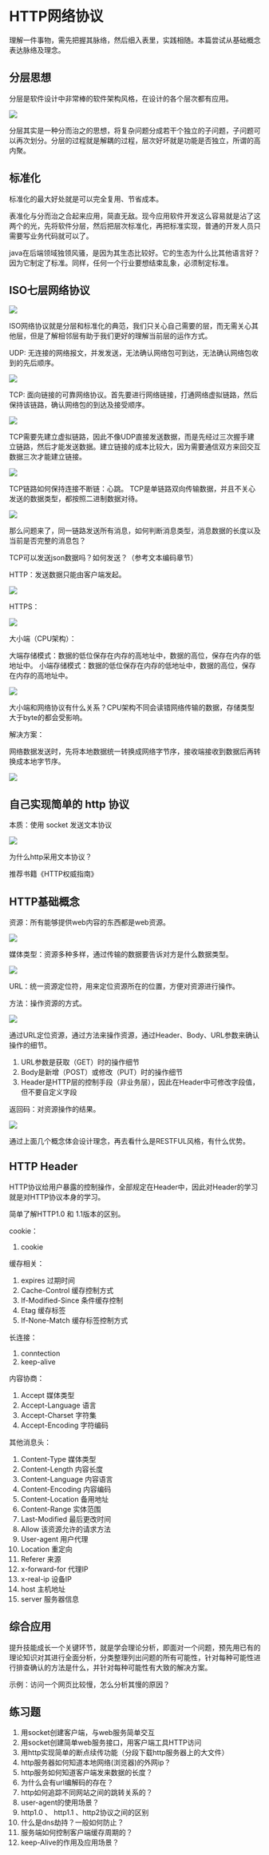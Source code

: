 # HTTP网络协议

理解一件事物，需先把握其脉络，然后细入表里，实践相随。本篇尝试从基础概念表达脉络及理念。

## 分层思想

分层是软件设计中非常棒的软件架构风格，在设计的各个层次都有应用。

![](media/16075669222238/16075674612270.jpg)

分层其实是一种分而治之的思想，将复杂问题分成若干个独立的子问题，子问题可以再次划分。分层的过程就是解耦的过程，层次好坏就是功能是否独立，所谓的高内聚。

## 标准化

标准化的最大好处就是可以完全复用、节省成本。

表准化与分而治之合起来应用，简直无敌。现今应用软件开发这么容易就是沾了这两个的光，先将软件分层，然后把层次标准化，再把标准实现，普通的开发人员只需要写业务代码就可以了。

java在后端领域独领风骚，是因为其生态比较好。它的生态为什么比其他语言好？因为它制定了标准。同样，任何一个行业要想结束乱象，必须制定标准。

## ISO七层网络协议

![](media/16075669222238/16075689508432.jpg)

ISO网络协议就是分层和标准化的典范，我们只关心自己需要的层，而无需关心其他层，但是了解相邻层有助于我们更好的理解当前层的运作方式。

UDP: 无连接的网络报文，并发发送，无法确认网络包可到达，无法确认网络包收到的先后顺序。

![](media/16075669222238/16075918939912.jpg)


TCP: 面向链接的可靠网络协议。首先要进行网络链接，打通网络虚拟链路，然后保持该链路，确认网络包的到达及接受顺序。

![](media/16075669222238/16075920310992.jpg)

TCP需要先建立虚拟链路，因此不像UDP直接发送数据，而是先经过三次握手建立链路，然后才能发送数据。建立链接的成本比较大，因为需要通信双方来回交互数据三次才能建立链接。

![](media/16075669222238/16076482846396.jpg)

TCP链路如何保持连接不断链：心跳。
TCP是单链路双向传输数据，并且不关心发送的数据类型，都按照二进制数据对待。

![](media/16075669222238/16076053526410.jpg)

那么问题来了，同一链路发送所有消息，如何判断消息类型，消息数据的长度以及当前是否完整的消息包？

TCP可以发送json数据吗？如何发送？（参考文本编码章节）

HTTP：发送数据只能由客户端发起。

![](media/16075669222238/16076487054485.jpg)

HTTPS：

![](media/16075669222238/16076489206847.jpg)

大小端（CPU架构）：

大端存储模式：数据的低位保存在内存的高地址中，数据的高位，保存在内存的低地址中。
小端存储模式：数据的低位保存在内存的低地址中，数据的高位，保存在内存的高地址中。

![](media/16075669222238/16076490613984.jpg)

大小端和网络协议有什么关系？CPU架构不同会读错网络传输的数据，存储类型大于byte的都会受影响。

解决方案：

网络数据发送时，先将本地数据统一转换成网络字节序，接收端接收到数据后再转换成本地字节序。

![](media/16075669222238/16076506824306.jpg)


## 自己实现简单的 http 协议

本质：使用 socket 发送文本协议

![](media/16075669222238/16076509561193.jpg)


为什么http采用文本协议？

推荐书籍《HTTP权威指南》

## HTTP基础概念

资源：所有能够提供web内容的东西都是web资源。

![](media/16075669222238/16076516036375.png)


媒体类型：资源多种多样，通过传输的数据要告诉对方是什么数据类型。

![](media/16075669222238/16076516262541.png)


URL：统一资源定位符，用来定位资源所在的位置，方便对资源进行操作。

方法：操作资源的方式。

![](media/16075669222238/16076515216340.png)

通过URL定位资源，通过方法来操作资源，通过Header、Body、URL参数来确认操作的细节。

1. URL参数是获取（GET）时的操作细节
2. Body是新增（POST）或修改（PUT）时的操作细节
3. Header是HTTP层的控制手段（非业务层），因此在Header中可修改字段值，但不要自定义字段

返回码：对资源操作的结果。

![](media/16075669222238/16076515911875.png)

通过上面几个概念体会设计理念，再去看什么是RESTFUL风格，有什么优势。

## HTTP Header

HTTP协议给用户暴露的控制操作，全部规定在Header中，因此对Header的学习就是对HTTP协议本身的学习。

简单了解HTTP1.0 和 1.1版本的区别。

cookie：

1. cookie

缓存相关：

1. expires					过期时间
2. Cache-Control			缓存控制方式
3. If-Modified-Since	条件缓存控制
4. Etag						缓存标签
5. If-None-Match			缓存标签控制方式

长连接：

1. conntection
2. keep-alive

内容协商：

1. Accept              媒体类型
2. Accept-Language     语言
3. Accept-Charset      字符集
4. Accept-Encoding     字符编码

其他消息头：

1. Content-Type			媒体类型
2. Content-Length			内容长度
3. Content-Language    内容语言
4. Content-Encoding    内容编码
5. Content-Location    备用地址
6. Content-Range       实体范围
7. Last-Modified       最后更改时间
8. Allow						该资源允许的请求方法
9. User-agent          用户代理
10. Location				重定向
11. Referer					来源
12. x-forward-for      代理IP
13. x-real-ip				设备IP
14. host						主机地址
15. server					服务器信息


## 综合应用

提升技能成长一个关键环节，就是学会理论分析，即面对一个问题，预先用已有的理论知识对其进行全面分析，分类整理列出问题的所有可能性，针对每种可能性进行排查确认的方法是什么，并针对每种可能性有大致的解决方案。

示例：访问一个网页比较慢，怎么分析其慢的原因？

## 练习题

1. 用socket创建客户端，与web服务简单交互
2. 用socket创建简单web服务接口，用客户端工具HTTP访问
3. 用http实现简单的断点续传功能（分段下载http服务器上的大文件）
4. http服务器如何知道本地网络(浏览器)的外网ip？
5. http服务如何知道客户端发来数据的长度？
6. 为什么会有url编解码的存在？
7. http如何追踪不同网站之间的跳转关系的？
8. user-agent的使用场景？
9. http1.0 、 http1.1  、http2协议之间的区别
10. 什么是dns劫持？一般如何防止？
11. 服务端如何控制客户端缓存周期的？
12. keep-Alive的作用及应用场景？






